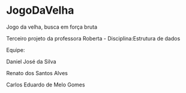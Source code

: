 # JogoDaVelha

Jogo da velha, busca em força bruta 

Terceiro projeto da professora Roberta - Disciplina:Estrutura de dados

Equipe:

Daniel José da Silva

Renato dos Santos Alves

Carlos Eduardo de Melo Gomes
